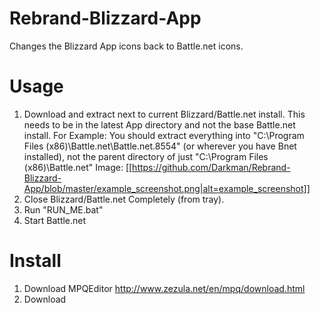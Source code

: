 # Rebrand-Blizzard-App

Changes the Blizzard App icons back to Battle.net icons.

Usage
=====

1. Download and extract next to current Blizzard/Battle.net install. This needs to be in the latest App directory and not the base Battle.net install.
    For Example: You should extract everything into "C:\Program Files (x86)\Battle.net\Battle.net.8554" (or wherever you have Bnet installed), not the parent directory of just "C:\Program Files (x86)\Battle.net"
    Image: [[https://github.com/Darkman/Rebrand-Blizzard-App/blob/master/example_screenshot.png|alt=example_screenshot]]
2. Close Blizzard/Battle.net Completely (from tray).
3. Run "RUN_ME.bat"
4. Start Battle.net

Install
=======

1. Download MPQEditor http://www.zezula.net/en/mpq/download.html
2. Download 